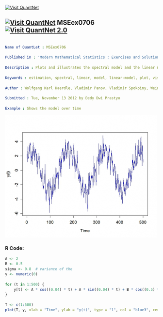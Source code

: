 
[<img src="https://github.com/QuantLet/Styleguide-and-FAQ/blob/master/pictures/banner.png" width="888" alt="Visit QuantNet">](http://quantlet.de/)

## [<img src="https://github.com/QuantLet/Styleguide-and-FAQ/blob/master/pictures/qloqo.png" alt="Visit QuantNet">](http://quantlet.de/) **MSEex0706** [<img src="https://github.com/QuantLet/Styleguide-and-FAQ/blob/master/pictures/QN2.png" width="60" alt="Visit QuantNet 2.0">](http://quantlet.de/)

```yaml

Name of QuantLet : MSEex0706

Published in : 'Modern Mathematical Statistics : Exercises and Solutions'

Description : Plots and illustrates the spectral model and the linear model in this exercise.

Keywords : estimation, spectral, linear, model, linear-model, plot, visualization

Author : Wolfgang Karl Haerdle, Vladimir Panov, Vladimir Spokoiny, Weining Wang

Submitted : Tue, November 13 2012 by Dedy Dwi Prastyo

Example : Shows the model over time

```

![Picture1](plot.png)


### R Code:
```r
A <- 2
B <- 0.5
sigma <- 0.8  # variance of the 
y <- numeric(0)

for (t in 1:500) {
    y[t] <- A * cos((0.04) * t) + A * sin((0.04) * t) + B * cos((0.5) * t) + B * sin((0.5) * t) + rnorm(1, sd = sigma)
}

T <- c(1:500)
plot(T, y, xlab = "Time", ylab = "y(t)", type = "l", col = "blue3", cex.lab = 1.2, cex.axis = 1.2) 

```
